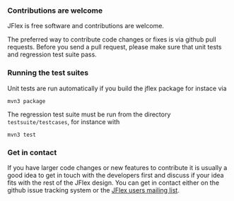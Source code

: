 ### Contributions are welcome

JFlex is free software and contributions are welcome.

The preferred way to contribute code changes or fixes is via github pull
requests. Before you send a pull request, please make sure that unit tests and
regression test suite pass.


### Running the test suites

Unit tests are run automatically if you build the jflex package for instace via

    mvn3 package

The regression test suite must be run from the directory `testsuite/testcases`,
for instance with

    mvn3 test


### Get in contact

If you have larger code changes or new features to contribute it is usually a
good idea to get in touch with the developers first and discuss if your idea
fits with the rest of the JFlex design. You can get in contact either on the
github issue tracking system or the [JFlex users mailing list][1].

[1]: http://jflex.de/mailing.html

